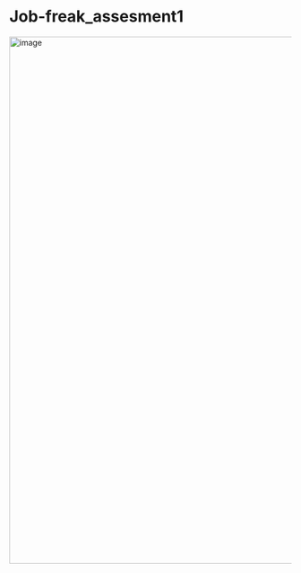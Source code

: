 # Job-freak_assesment1

<img width="939" alt="image" src="https://github.com/rakeem996/Job-freak_assesment1/assets/89237740/fd815d12-75a5-487e-8690-6503438786c3">
